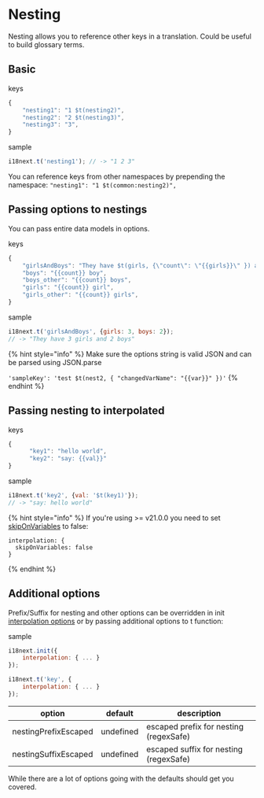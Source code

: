 # Nesting

Nesting allows you to reference other keys in a translation. Could be useful to build glossary terms.

## Basic

keys

```javascript
{
    "nesting1": "1 $t(nesting2)",
    "nesting2": "2 $t(nesting3)",
    "nesting3": "3",
}
```

sample

```javascript
i18next.t('nesting1'); // -> "1 2 3"
```

You can reference keys from other namespaces by prepending the namespace: `"nesting1": "1 $t(common:nesting2)",`

## Passing options to nestings

You can pass entire data models in options.

keys

```javascript
{
    "girlsAndBoys": "They have $t(girls, {\"count\": \"{{girls}}\" }) and $t(boys, {\"count\": \"{{boys}}\" })",
    "boys": "{{count}} boy",
    "boys_other": "{{count}} boys",
    "girls": "{{count}} girl",
    "girls_other": "{{count}} girls",
}
```

sample

```javascript
i18next.t('girlsAndBoys', {girls: 3, boys: 2});
// -> "They have 3 girls and 2 boys"
```

{% hint style="info" %}
Make sure the options string is valid JSON and can be parsed using JSON.parse

`'sampleKey': 'test $t(nest2, { "changedVarName": "{{var}}" })'`
{% endhint %}

## Passing nesting to interpolated

keys

```javascript
{
      "key1": "hello world",
      "key2": "say: {{val}}"
}
```

sample

```javascript
i18next.t('key2', {val: '$t(key1)'});
// -> "say: hello world"
```

{% hint style="info" %}
If you're using >= v21.0.0 you need to set [skipOnVariables](../misc/migration-guide.md#skiponvariables-true) to false:

```
interpolation: {
  skipOnVariables: false
}
```
{% endhint %}

## Additional options

Prefix/Suffix for nesting and other options can be overridden in init [interpolation options](interpolation.md#all-interpolation-options) or by passing additional options to t function:

sample

```javascript
i18next.init({
    interpolation: { ... }
});

i18next.t('key', {
    interpolation: { ... }
});
```

| option               | default   | description                            |
| -------------------- | --------- | -------------------------------------- |
| nestingPrefixEscaped | undefined | escaped prefix for nesting (regexSafe) |
| nestingSuffixEscaped | undefined | escaped suffix for nesting (regexSafe) |

While there are a lot of options going with the defaults should get you covered.
